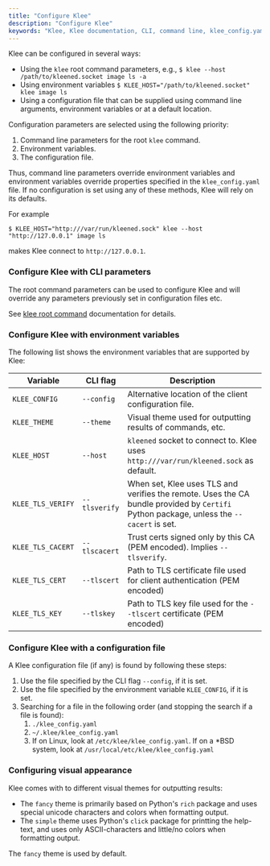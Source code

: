 ```yaml
---
title: "Configure Klee"
description: "Configure Klee"
keywords: "Klee, Klee documentation, CLI, command line, klee_config.yaml, CLI configuration file"
---
```


Klee can be configured in several ways:

- Using the `klee` root command parameters, e.g., `$ klee --host /path/to/kleened.socket image ls -a`
- Using environment variables `$ KLEE_HOST="/path/to/kleened.socket" klee image ls`
- Using a configuration file that can be supplied using command line arguments, environment variables or at a default location.

Configuration parameters are selected using the following priority:

1. Command line parameters for the root `klee` command.
2. Environment variables.
3. The configuration file.

Thus, command line parameters override environment variables and environment
variables override properties specified in the `klee_config.yaml` file.
If no configuration is set using any of these methods, Klee will rely on its defaults.

For example

```console
$ KLEE_HOST="http:///var/run/kleened.sock" klee --host "http://127.0.0.1" image ls
```

makes Klee connect to `http://127.0.0.1`.


### Configure Klee with CLI parameters

The root command parameters can be used to configure Klee and
will override any parameters previously set in configuration files etc.

See [klee root command](/reference/klee/klee/) documentation for details.

### Configure Klee with environment variables

The following list shows the environment variables that are supported by Klee:

| Variable          | CLI flag      | Description                                                                                                                             |
| ----------------- | ------------- | --------------------------------------------------------------------------------------------------------------------------------------- |
| `KLEE_CONFIG`     | `--config`    | Alternative location of the client configuration file.                                                                                  |
| `KLEE_THEME`      | `--theme`     | Visual theme used for outputting results of commands, etc.                                                                              |
| `KLEE_HOST`       | `--host`      | `kleened` socket to connect to. Klee uses `http:///var/run/kleened.sock` as default.                                                    |
| `KLEE_TLS_VERIFY` | `--tlsverify` | When set, Klee uses TLS and verifies the remote. Uses the CA bundle provided by `Certifi` Python package, unless the `--cacert` is set. |
| `KLEE_TLS_CACERT` | `--tlscacert` | Trust certs signed only by this CA (PEM encoded). Implies `--tlsverify`.                                                                |
| `KLEE_TLS_CERT`   | `--tlscert`   | Path to TLS certificate file used for client authentication (PEM encoded)                                                               |
| `KLEE_TLS_KEY`    | `--tlskey`    | Path to TLS key file used for the `--tlscert` certificate (PEM encoded)                                                                 |

### Configure Klee with a configuration file

A Klee configuration file (if any) is found by following these steps:

1. Use the file specified by the CLI flag `--config`, if it is set.
2. Use the file specified by the environment variable `KLEE_CONFIG`, if it is set.
3. Searching for a file in the following order (and stopping the search if a file is found):
    1. `./klee_config.yaml`
    2. `~/.klee/klee_config.yaml`
    3. If on Linux, look at `/etc/klee/klee_config.yaml`. If on a *BSD system, look at `/usr/local/etc/klee/klee_config.yaml`

### Configuring visual appearance
Klee comes with to different visual themes for outputting results:

- The `fancy` theme is primarily based on Python's `rich` package and uses special unicode characters and colors when formatting output.
- The `simple` theme uses Python's `click` package for printting the help-text, and uses only ASCII-characters and little/no colors when formatting output.

The `fancy` theme is used by default.
